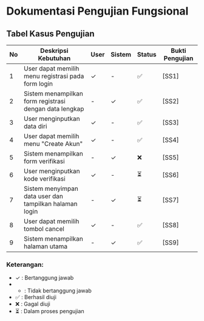# Dokumentasi Pengujian Fungsional

## Tabel Kasus Pengujian

| No | Deskripsi Kebutuhan | User | Sistem | Status | Bukti Pengujian |
|----|---------------------|------|--------|--------|-----------------|
| 1  | User dapat memilih menu registrasi pada form login | ✓ | - | ✅ | [SS1] |
| 2  | Sistem menampilkan form registrasi dengan data lengkap | - | ✓ | ✅ | [SS2] |
| 3  | User menginputkan data diri | ✓ | - | ✅ | [SS3] |
| 4  | User dapat memilih menu "Create Akun" | ✓ | - | ✅ | [SS4] |
| 5  | Sistem menampilkan form verifikasi | - | ✓ | ❌ | [SS5] |
| 6  | User menginputkan kode verifikasi | ✓ | - | ⏳ | [SS6] |
| 7  | Sistem menyimpan data user dan tampilkan halaman login | - | ✓ | ⏳ | [SS7] |
| 8  | User dapat memilih tombol cancel | ✓ | - | ✅ | [SS8] |
| 9  | Sistem menampilkan halaman utama | - | ✓ | ✅ | [SS9] |

### Keterangan:
- ✓ : Bertanggung jawab
- - : Tidak bertanggung jawab
- ✅ : Berhasil diuji
- ❌ : Gagal diuji
- ⏳ : Dalam proses pengujian
